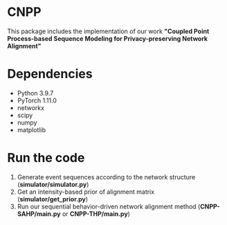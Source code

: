 # CNPP

This package includes the implementation of our work **"Coupled Point Process-based Sequence Modeling for Privacy-preserving Network Alignment"**

# Dependencies

- Python 3.9.7
- PyTorch 1.11.0
- networkx
- scipy
- numpy 
- matplotlib

  

# Run the code

1. Generate event sequences according to the network structure (**simulator/simulator.py**)
2. Get an intensity-based prior of alignment matrix (**simulator/get_prior.py**)
3. Run our sequential behavior-driven network alignment method (**CNPP-SAHP/main.py** or **CNPP-THP/main.py**)